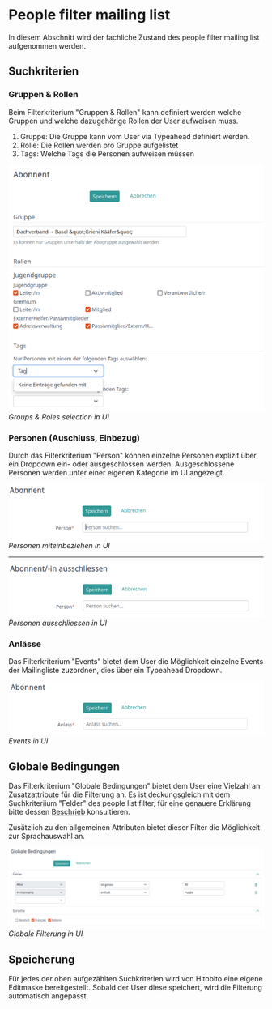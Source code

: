 # People filter mailing list
In diesem Abschnitt wird der fachliche Zustand des people filter mailing list aufgenommen werden.

## Suchkriterien

### Gruppen & Rollen
Beim Filterkriterium "Gruppen & Rollen" kann definiert werden welche Gruppen und welche dazugehörige Rollen der User aufweisen muss.

1. Gruppe: Die Gruppe kann vom User via Typeahead definiert werden.
2. Rolle: Die Rollen werden pro Gruppe aufgelistet
3. Tags: Welche Tags die Personen aufweisen müssen

<img src="../../../assets/img/people_filter_mailing_list/groups&roles.png">
<i>Groups & Roles selection in UI</i>

### Personen (Auschluss, Einbezug)
Durch das Filterkriterium "Person" können einzelne Personen explizit über ein Dropdown ein- oder ausgeschlossen werden. 
Ausgeschlossene Personen werden unter einer eigenen Kategorie im UI angezeigt.

<img src="../../../assets/img/people_filter_mailing_list/person.png">
<i>Personen miteinbeziehen in UI</i>

---

<img src="../../../assets/img/people_filter_mailing_list/exclude_person.png">
<i>Personen ausschliessen in UI</i>

### Anlässe
Das Filterkriterium "Events" bietet dem User die Möglichkeit einzelne Events der Mailingliste zuzordnen,
dies über ein Typeahead Dropdown.

<img src="../../../assets/img/people_filter_mailing_list/event.png">
<i>Events in UI</i>

## Globale Bedingungen
Das Filterkriterium "Globale Bedingungen" bietet dem User eine Vielzahl an Zusatzattribute für die Filterung an.
Es ist deckungsgleich mit dem Suchkriteriium "Felder" des people list filter, für eine genauere
Erklärung bitte dessen [Beschrieb](people_list_filter.md#felder) konsultieren.

Zusätzlich zu den allgemeinen Attributen bietet dieser Filter die Möglichkeit zur Sprachauswahl an.

<img src="../../../assets/img/people_filter_mailing_list/global_conditions.png">
<i>Globale Filterung in UI</i>

## Speicherung
Für jedes der oben aufgezählten Suchkriterien wird von Hitobito eine eigene Editmaske bereitgestellt. 
Sobald der User diese speichert, wird die Filterung automatisch angepasst.
